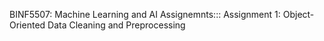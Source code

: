 BINF5507: Machine Learning and AI Assignemnts:::
Assignment 1: Object-Oriented Data Cleaning and Preprocessing
